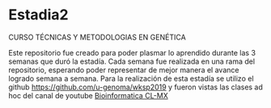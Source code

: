 # Estadia2
CURSO TÉCNICAS  Y METODOLOGIAS EN GENÉTICA

Este repositorio fue creado para poder plasmar lo aprendido durante las 3 semanas que duró la estadía. Cada semana fue realizada en una rama del repositorio, esperando poder representar de mejor manera el avance logrado semana a semana.
Para la realización de esta estadía se utilizo el github https://github.com/u-genoma/wksp2019 y fueron vistas las clases ad hoc del canal de youtube [Bioinformatica CL-MX](https://www.youtube.com/channel/UCqrgi3eXb3J51QMO0LQrgOA)
